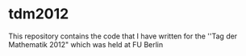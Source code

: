 # tdm2012
This repository contains the code that I have written for the ''Tag der Mathematik 2012" which was held at FU Berlin
